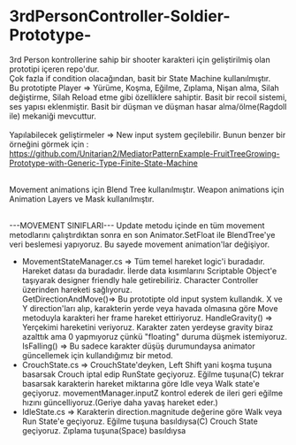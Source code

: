 # 3rdPersonController-Soldier-Prototype-
3rd Person kontrollerine sahip bir shooter karakteri için geliştirilmiş olan prototipi içeren repo'dur.<br>
Çok fazla if condition olacağından, basit bir State Machine kullanılmıştır. <br>
Bu prototipte Player => Yürüme, Koşma, Eğilme, Zıplama, Nişan alma, Silah değiştirme, Silah Reload etme gibi özelliklere sahiptir. Basit bir recoil sistemi, ses yapısı eklenmiştir. Basit bir düşman ve düşman hasar alma/ölme(Ragdoll ile) mekaniği mevcuttur.<br><br>
Yapılabilecek geliştirmeler => New input system geçilebilir. Bunun benzer bir örneğini görmek için : https://github.com/Unitarian2/MediatorPatternExample-FruitTreeGrowing-Prototype-with-Generic-Type-Finite-State-Machine<br><br>

Movement animations için Blend Tree kullanılmıştır. Weapon animations için Animation Layers ve Mask kullanılmıştır.<br><br>

---MOVEMENT SINIFLARI---
Update metodu içinde en tüm movement metodlarını çalıştırdıktan sonra en son Animator.SetFloat ile BlendTree'ye veri beslemesi yapıyoruz. Bu sayede movement animation'lar değişiyor.
- MovementStateManager.cs => Tüm temel hareket logic'i buradadır. Hareket datası da buradadır. İlerde data kısımlarını Scriptable Object'e taşıyarak designer friendly hale getirebiliriz. Character Controller üzerinden hareketi sağlıyoruz.<br>
  GetDirectionAndMove()=> Bu prototipte old input system kullandık. X ve Y direction'ları alıp, karakterin yerde veya havada olmasına göre Move metoduyla karakteri her frame hareket ettiriyoruz.
  HandleGravity() => Yerçekimi hareketini veriyoruz. Karakter zaten yerdeyse gravity biraz azalttık ama 0 yapmıyoruz çünkü "floating" duruma düşmek istemiyoruz.
  IsFalling() => Bu sadece karakter düşüş durumundaysa animator güncellemek için kullandığımız bir metod.
- CrouchState.cs => CrouchState'deyken, Left Shift yani koşma tuşuna basarsak Crouch iptal edip RunState geçiyoruz. Eğilme tuşuna(C) tekrar basarsak karakterin hareket miktarına göre Idle veya Walk state'e geçiyoruz. movementManager.inputZ kontrol ederek de ileri geri eğilme hızını güncelliyoruz.(Geriye daha yavaş hareket eder.)
- IdleState.cs => Karakterin direction.magnitude değerine göre Walk veya Run State'e geçiyoruz. Eğilme tuşuna basıldıysa(C) Crouch State geçiyoruz. Zıplama tuşuna(Space) basıldıysa



